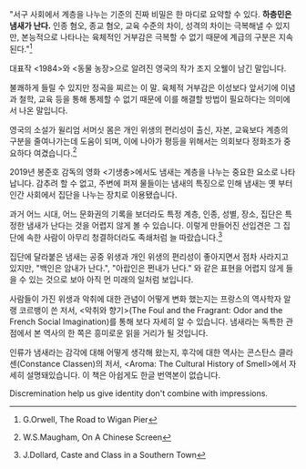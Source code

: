 "서구 사회에서 계층을 나누는 기준의 진짜 비밀은 한 마디로 요약할 수 있다. **하층민은 냄새가 난다.** 인종 혐오, 종교 혐오, 교육 수준의 차이, 성격의 차이는 극복해낼 수 있지만, 본능적으로 나타나는 육체적인 거부감은 극복할 수 없기 때문에 계급의 구분은 지속된다."[^1]

대표작 <1984>와 <동물 농장>으로 알려진 영국의 작가 조지 오웰이 남긴 말입니다.

불쾌하게 들릴 수 있지만 정곡을 찌르는 이 말. 육체적 거부감은 이성보다 앞서기에 이념과 철학, 교육 등을 통해 통제할 수 없기 때문에 이를 해결할 방법이 필요하다는 의미에서 나온 말입니다.

영국의 소설가 윌리엄 서머싯 몸은 개인 위생의 편리성이 출신, 자본, 교육보다 계층의 구분을 줄여나가는데 도움이 되며, 이에 나아가 평등을 위해서는 의회보다 정화조가 중요하다 여겼습니다.[^2]

2019년 봉준호 감독의 영화 <기생충>에서도 냄새는 계층을 나누는 중요한 요소로 나타납니다. 감추려 할 수 없고, 주변에 퍼져 물들이는 냄새의 특징으로 인해 냄새는 옛 부터 인간 사회에서 집단을 나누는 장치로 이용됐습니다.

과거 어느 시대, 어느 문화권의 기록을 보더라도 특정 계층, 인종, 성별, 장소, 집단은 특정한 냄새가 난다는 것을 어렵지 않게 볼 수 있습니다. 이렇게 만들어진 선입견은 그 집단에 속한 사람이 아무리 청결하더라도 족쇄처럼 늘 따랐습니다.[^3]

집단에 달라붙은 냄새는 공중 위생과 개인 위생의 편리성이 좋아지면서 점차 사라지고 있지만, "백인은 암내가 난다.", "아랍인은 쩐내가 난다." 와 같은 표현을 어렵지 않게 들을 수 있는 것으로 보아 아직 먼 미래의 일처럼 보입니다.

사람들이 가진 위생과 악취에 대한 관념이 어떻게 변화 했는지는 프랑스의 역사학자 알랭 코르뱅이 쓴 저서, <악취와 향기>(The Foul and the Fragrant: Odor and the French Social Imagination)를 통해 보다 자세히 알 수 있습니다. 냄새라는 독특한 관점에서 본 역사의 한 쪽은 흥미로운 읽을 거리가 될 것입니다.

인류가 냄새라는 감각에 대해 어떻게 생각해 왔는지, 후각에 대한 역사는 콘스탄스 클라센(Constance Classen)의 저서, <Aroma: The Cultural History of Smell>에서 자세히 설명돼있습니다. 이 책은 아쉽게도 한글 번역본이 없습니다.

[^1]: G.Orwell, The Road to Wigan Pier
[^2]: W.S.Maugham, On A Chinese Screen
[^3]: J.Dollard, Caste and Class in a Southern Town

Discremination help us 
give identity
don't combine with impressions. 